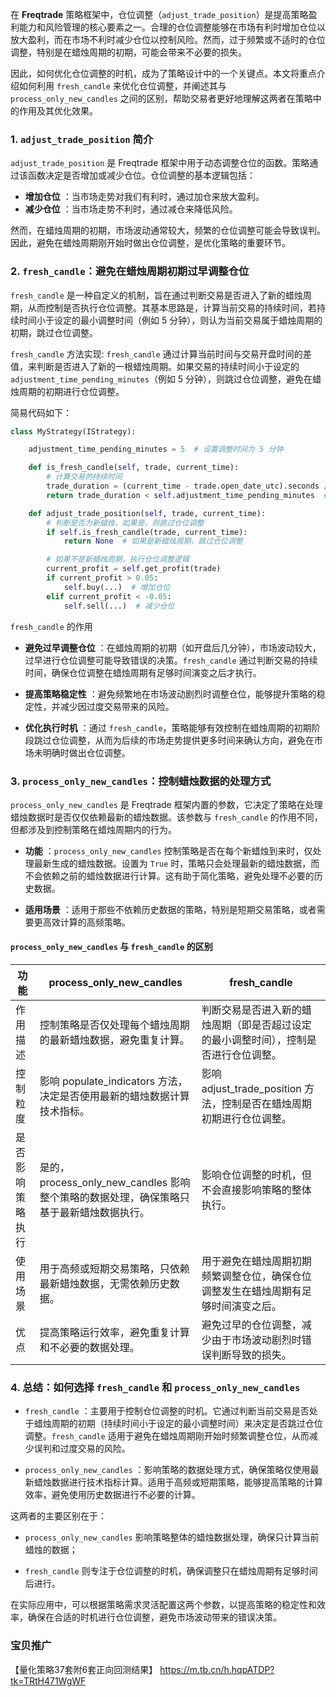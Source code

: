 在 **Freqtrade**  策略框架中，仓位调整（`adjust_trade_position`）是提高策略盈利能力和风险管理的核心要素之一。合理的仓位调整能够在市场有利时增加仓位以放大盈利，而在市场不利时减少仓位以控制风险。然而，过于频繁或不适时的仓位调整，特别是在蜡烛周期的初期，可能会带来不必要的损失。

因此，如何优化仓位调整的时机，成为了策略设计中的一个关键点。本文将重点介绍如何利用 `fresh_candle`  来优化仓位调整，并阐述其与 `process_only_new_candles` 之间的区别，帮助交易者更好地理解这两者在策略中的作用及其优化效果。

### 1. `adjust_trade_position` 简介 

`adjust_trade_position` 是 Freqtrade 框架中用于动态调整仓位的函数。策略通过该函数决定是否增加或减少仓位。仓位调整的基本逻辑包括： 

- **增加仓位** ：当市场走势对我们有利时，通过加仓来放大盈利。
- **减少仓位** ：当市场走势不利时，通过减仓来降低风险。

然而，在蜡烛周期的初期，市场波动通常较大，频繁的仓位调整可能会导致误判。因此，避免在蜡烛周期刚开始时做出仓位调整，是优化策略的重要环节。

### 2. `fresh_candle`：避免在蜡烛周期初期过早调整仓位

`fresh_candle` 是一种自定义的机制，旨在通过判断交易是否进入了新的蜡烛周期，从而控制是否执行仓位调整。其基本思路是，计算当前交易的持续时间，若持续时间小于设定的最小调整时间（例如 5 分钟），则认为当前交易属于蜡烛周期的初期，跳过仓位调整。

`fresh_candle` 方法实现: `fresh_candle` 通过计算当前时间与交易开盘时间的差值，来判断是否进入了新的一根蜡烛周期。如果交易的持续时间小于设定的 `adjustment_time_pending_minutes`（例如 5 分钟），则跳过仓位调整，避免在蜡烛周期的初期进行仓位调整。

简易代码如下：

```python
class MyStrategy(IStrategy):

    adjustment_time_pending_minutes = 5  # 设置调整时间为 5 分钟

    def is_fresh_candle(self, trade, current_time):
        # 计算交易的持续时间
        trade_duration = (current_time - trade.open_date_utc).seconds / 60 
        return trade_duration < self.adjustment_time_pending_minutes  # 小于 5 分钟为新蜡烛

    def adjust_trade_position(self, trade, current_time):
        # 判断是否为新蜡烛，如果是，则跳过仓位调整
        if self.is_fresh_candle(trade, current_time):
            return None  # 如果是新蜡烛周期，跳过仓位调整

        # 如果不是新蜡烛周期，执行仓位调整逻辑
        current_profit = self.get_profit(trade)
        if current_profit > 0.05:
            self.buy(...)  # 增加仓位
        elif current_profit < -0.05:
            self.sell(...)  # 减少仓位
```

`fresh_candle` 的作用

- **避免过早调整仓位** ：在蜡烛周期的初期（如开盘后几分钟），市场波动较大，过早进行仓位调整可能导致错误的决策。`fresh_candle` 通过判断交易的持续时间，确保仓位调整在蜡烛周期有足够时间演变之后才执行。
 
- **提高策略稳定性** ：避免频繁地在市场波动剧烈时调整仓位，能够提升策略的稳定性，并减少因过度交易带来的风险。
 
- **优化执行时机** ：通过 `fresh_candle`，策略能够有效控制在蜡烛周期的初期阶段跳过仓位调整，从而为后续的市场走势提供更多时间来确认方向，避免在市场未明确时做出仓位调整。

### 3. `process_only_new_candles`：控制蜡烛数据的处理方式

`process_only_new_candles` 是 Freqtrade 框架内置的参数，它决定了策略在处理蜡烛数据时是否仅仅依赖最新的蜡烛数据。该参数与 `fresh_candle` 的作用不同，但都涉及到控制策略在蜡烛周期内的行为。

- **功能** ：`process_only_new_candles` 控制策略是否在每个新蜡烛到来时，仅处理最新生成的蜡烛数据。设置为 `True` 时，策略只会处理最新的蜡烛数据，而不会依赖之前的蜡烛数据进行计算。这有助于简化策略，避免处理不必要的历史数据。
 
- **适用场景** ：适用于那些不依赖历史数据的策略，特别是短期交易策略，或者需要更高效计算的高频策略。

#### `process_only_new_candles` 与 `fresh_candle` 的区别

| 功能 | process_only_new_candles | fresh_candle | 
| --- | --- | --- | 
| 作用描述 | 控制策略是否仅处理每个蜡烛周期的最新蜡烛数据，避免重复计算。 | 判断交易是否进入新的蜡烛周期（即是否超过设定的最小调整时间），控制是否进行仓位调整。 | 
| 控制粒度 | 影响 populate_indicators 方法，决定是否使用最新的蜡烛数据计算技术指标。 | 影响 adjust_trade_position 方法，控制是否在蜡烛周期初期进行仓位调整。 | 
| 是否影响策略执行 | 是的，process_only_new_candles 影响整个策略的数据处理，确保策略只基于最新蜡烛数据执行。 | 影响仓位调整的时机，但不会直接影响策略的整体执行。 | 
| 使用场景 | 用于高频或短期交易策略，只依赖最新蜡烛数据，无需依赖历史数据。 | 用于避免在蜡烛周期初期频繁调整仓位，确保仓位调整发生在蜡烛周期有足够时间演变之后。 | 
| 优点 | 提高策略运行效率，避免重复计算和不必要的数据处理。 | 避免过早的仓位调整，减少由于市场波动剧烈时错误判断导致的损失。 | 


### 4. 总结：如何选择 `fresh_candle` 和 `process_only_new_candles`

- `fresh_candle` ：主要用于控制仓位调整的时机。它通过判断当前交易是否处于蜡烛周期的初期（持续时间小于设定的最小调整时间）来决定是否跳过仓位调整。`fresh_candle` 适用于避免在蜡烛周期刚开始时频繁调整仓位，从而减少误判和过度交易的风险。
 
- `process_only_new_candles` ：影响策略的数据处理方式，确保策略仅使用最新蜡烛数据进行技术指标计算。适用于高频或短期策略，能够提高策略的计算效率，避免使用历史数据进行不必要的计算。

这两者的主要区别在于：
 
- `process_only_new_candles`  影响策略整体的蜡烛数据处理，确保只计算当前蜡烛的数据；
 
- `fresh_candle`  则专注于仓位调整的时机，确保调整只在蜡烛周期有足够时间后进行。

在实际应用中，可以根据策略需求灵活配置这两个参数，以提高策略的稳定性和效率，确保在合适的时机进行仓位调整，避免市场波动带来的错误决策。

### 宝贝推广

【量化策略37套附6套正向回测结果】 https://m.tb.cn/h.hqpATDP?tk=TRtH471WgWF